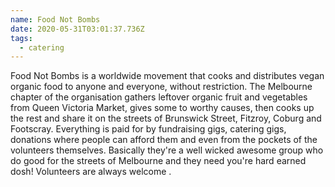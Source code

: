 ```yaml
---
name: Food Not Bombs
date: 2020-05-31T03:01:37.736Z
tags:
  - catering
---
```

Food Not Bombs is a worldwide movement that cooks and distributes vegan organic food to anyone and everyone, without restriction.
The Melbourne chapter of the organisation gathers leftover organic fruit and vegetables from Queen Victoria Market, gives some to worthy causes, then cooks up the rest and share it on the streets of Brunswick Street, Fitzroy, Coburg and Footscray.
Everything is paid for by fundraising gigs, catering gigs, donations where people can afford them and even from the pockets of the volunteers themselves.
Basically they're a well wicked awesome group who do good for the streets of Melbourne and they need you're hard earned dosh!
Volunteers are always welcome .